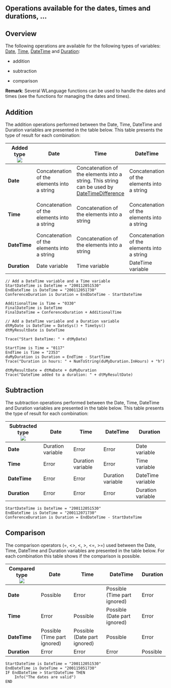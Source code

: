 
## Operations available for the dates, times and durations, ...
			



<a name="NOTE1"></a>
<a name="NOTE1_1"></a>


## Overview
<a name="overview_ELTTEXTE000302"></a>
The following operations are available for the following types of variables: [Date](../Motscles/1514066.md), [Time](../Motscles/1514068.md), [DateTime](../Motscles/1514070.md) and [Duration](../Motscles/1514069.md):

- addition

- subtraction

- comparison




**Remark**: Several WLanguage functions can be used to handle the dates and times (see the functions for managing the dates and times).



<a name="NOTE2"></a>
<a name="NOTE2_1"></a>


## Addition
<a name="addition_ELTTEXTE000326"></a>
The addition operations performed between the Date, Time, DateTime and Duration variables are presented in the table below. This table presents the type of result for each combination:

| Added type<br>![](https://doc.pcsoft.fr/en-US/images/image.awp?langid=3&name=fleche2.gif)<br> | Date | Time | DateTime | Duration |
| --- | --- | --- | --- | --- |
| **Date** | Concatenation of the elements into a string | Concatenation of the elements into a string. This string can be used by [DateTimeDifference](../WDLang1/3027020.md) | Concatenation of the elements into a string | Date variable (Time part ignored) |
| **Time** | Concatenation of the elements into a string | Concatenation of the elements into a string | Concatenation of the elements into a string | Time variable (Date part ignored) |
| **DateTime** | Concatenation of the elements into a string | Concatenation of the elements into a string | Concatenation of the elements into a string | DateTime variable |
| **Duration** | Date variable | Time variable | DateTime variable | Duration variable |


```wl
// Add a DateTime variable and a Time variable
StartDateTime is DateTime = "200112051530"
EndDateTime is DateTime = "200112051730"
ConferenceDuration is Duration = EndDateTime - StartDateTime
 
AdditionalTime is Time = "0330"
FinalDateTime is DateTime
FinalDateTime = ConferenceDuration + AdditionalTime
```



```wl
// Add a DateTime variable and a Duration variable
dtMyDate is DateTime = DateSys() + TimeSys()
dtMyResultDate is DateTime

Trace("Start DateTime: " + dtMyDate)

StartTime is Time = "0117"
EndTime is Time = "2353"  
duMyDuration is Duration = EndTime - StartTime
Trace("Duration in hours: " + NumToString(duMyDuration.InHours) + "h")

dtMyResultDate = dtMaDate + duMyDuration
Trace("DateTime added to a duration: " + dtMyResultDate)
```


<a name="NOTE3"></a>
<a name="NOTE3_1"></a>


## Subtraction
<a name="subtraction_ELTTEXTE000350"></a>
The subtraction operations performed between the Date, Time, DateTime and Duration variables are presented in the table below. This table presents the type of result for each combination:

| Subtracted type<br>![](https://doc.pcsoft.fr/en-US/images/image.awp?langid=3&name=fleche2.gif)<br> | Date | Time | DateTime | Duration |
| --- | --- | --- | --- | --- |
| **Date** | Duration variable | Error | Error | Date variable |
| **Time** | Error | Duration variable | Error | Time variable |
| **DateTime** | Error | Error | Duration variable | DateTime variable |
| **Duration** | Error | Error | Error | Duration variable |


```wl
StartDateTime is DateTime = "200112051530"
EndDateTime is DateTime = "200112071730"
ConferenceDuration is Duration = EndDateTime - StartDateTime
```


<a name="NOTE4"></a>
<a name="NOTE4_1"></a>


## Comparison
<a name="comparison_ELTTEXTE000374"></a>
The comparison operators (=, &lt;&gt;, &lt;, &gt;, &lt;=, &gt;=) used between the Date, Time, DateTime and Duration variables are presented in the table below. For each combination this table shows if the comparison is possible.

| Compared type<br>![](https://doc.pcsoft.fr/en-US/images/image.awp?langid=3&name=fleche2.gif)<br> | Date | Time | DateTime | Duration |
| --- | --- | --- | --- | --- |
| **Date** | Possible | Error | Possible (Time part ignored) | Error |
| **Time** | Error | Possible | Possible (Date part ignored) | Error |
| **DateTime** | Possible (Time part ignored) | Possible (Date part ignored) | Possible | Error |
| **Duration** | Error | Error | Error | Possible |


```wl
StartDateTime is DateTime = "200112051530"
EndDateTime is DateTime = "200115051730"
IF EndDateTime > StartDateTime THEN
	Info("The dates are valid")
END
```




